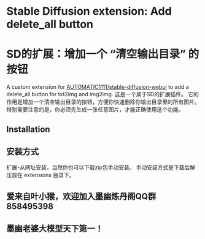 # Stable Diffusion extension: Add delete_all button
# SD的扩展：增加一个 “清空输出目录” 的按钮

A custom extension for [AUTOMATIC1111/stable-diffusion-webui](https://github.com/AUTOMATIC1111/stable-diffusion-webui) to add a delete_all button for txt2img and img2img.
这是一个属于SD的扩展插件。
它的作用是增加一个清空输出目录的按钮，方便你快速删除你输出目录里的所有图片。
特别需要注意的是，你必须先生成一张任意图片，才能正确使用这个功能。

## Installation
## 安装方式

扩展-从网址安装，当然你也可以下载zip包手动安装。
手动安装方式是下载后解压放在 extensions 目录下。

## 爱来自叶小猴，欢迎加入墨幽炼丹阁QQ群 858495398
## 墨幽老婆大模型天下第一！
